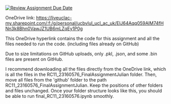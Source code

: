 [![Review Assignment Due Date](https://classroom.github.com/assets/deadline-readme-button-24ddc0f5d75046c5622901739e7c5dd533143b0c8e959d652212380cedb1ea36.svg)](https://classroom.github.com/a/YmApcLfC)

OneDrive link: https://liveuclac-my.sharepoint.com/:f:/g/personal/ucbvlul_ucl_ac_uk/ElJ64Aqq059AlM74fHNn3k8Bhn0VawJZ1UB6mLZqEy1P0g

This OneDrive hyperlink contains the code for this assignment and all the files needed to run the code. (including files already on GitHub)

Due to size limitations on GitHub uploads, only .pkl, .json, and some .bin files are present on GitHub.

I recommend downloading all the files directly from the OneDrive link, which is all the files in the RC11_23160576_FinalAssignmentJulian folder. Then, move all files from the 'github' folder to the path RC11_23160576_FinalAssignmentJulian. Keep the positions of other folders and files unchanged. Once your folder structure looks like this, you should be able to run final_RC11_23160576.ipynb smoothly.
